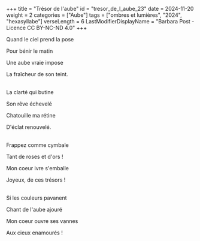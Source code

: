 +++
title = "Trésor de l'aube"
id = "tresor_de_l_aube_23"
date = 2024-11-20
weight = 2
categories = ["Aube"]
tags = ["ombres et lumières", "2024", "hexasyllabe"]
verseLength = 6
LastModifierDisplayName = "Barbara Post - Licence CC BY-NC-ND 4.0"
+++

Quand le ciel prend la pose

Pour bénir le matin

Une aube vraie impose

La fraîcheur de son teint.

 \
La clarté qui butine

Son rêve échevelé

Chatouille ma rétine

D'éclat renouvelé.

 \
Frappez comme cymbale

Tant de roses et d'ors !

Mon coeur ivre s'emballe

Joyeux, de ces trésors !

 \
Si les couleurs pavanent

Chant de l'aube ajouré

Mon coeur ouvre ses vannes

Aux cieux enamourés !
